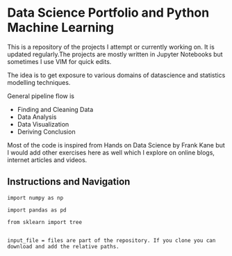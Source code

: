 # Data Science Portfolio and Python Machine Learning

This is a repository of the projects I attempt or currently working on. It is updated regularly.The projects are mostly written in Jupyter Notebooks but sometimes I use VIM for quick edits.

The idea is to get exposure to various domains of datascience and statistics modelling techniques.

General pipeline flow is 

* Finding and Cleaning Data
* Data Analysis
* Data Visualization
* Deriving Conclusion

 Most of the code is inspired from Hands on Data Science by Frank Kane but I would add other exercises here as well which I explore on online blogs, internet articles and videos.


## Instructions and Navigation


```
import numpy as np
 
import pandas as pd
 
from sklearn import tree

 
input_file = files are part of the repository. If you clone you can download and add the relative paths.

```



